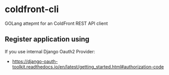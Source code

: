 # coldfront-cli
GOLang attepmt for an ColdFront REST API client


## Register application using

If you use internal Django Oauth2 Provider:
- https://django-oauth-toolkit.readthedocs.io/en/latest/getting_started.html#authorization-code
